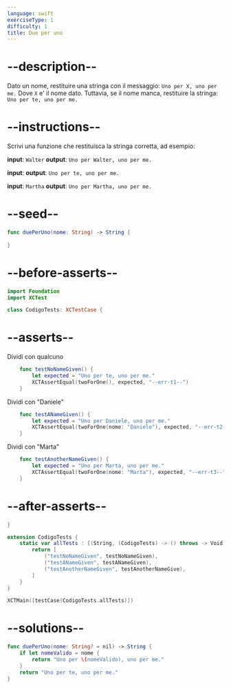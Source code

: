 ```yaml
---
language: swift
exerciseType: 1
difficulty: 1
title: Due per uno
---
```


# --description--

Dato un nome, restituire una stringa con il messaggio:
`Uno per X, uno per me.`
Dove `X` e' il nome dato.
Tuttavia, se il nome manca, restituire la stringa:
`Uno per te, uno per me.`

# --instructions--

Scrivi una funzione che restituisca la stringa corretta, ad esempio:

**input**: `Walter`
**output**: `Uno per Walter, uno per me.`

**input**:
**output**: `Uno per te, uno per me.`

**input**: `Martha`
**output**: `Uno per Martha, uno per me.`

# --seed--

```swift
func duePerUno(nome: String) -> String {
    
}
```

# --before-asserts--

```swift
import Foundation
import XCTest

class CodigoTests: XCTestCase {
```

# --asserts--

Dividi con qualcuno

```swift
    func testNoNameGiven() {
        let expected = "Uno per te, uno per me."
        XCTAssertEqual(twoForOne(), expected, "--err-t1--")
    }
```

Dividi con "Daniele"

```swift
    func testANameGiven() {
        let expected = "Uno per Daniele, uno per me."
        XCTAssertEqual(twoForOne(nome: "Daniele"), expected, "--err-t2--")
    }
```

Dividi con "Marta"

```swift
    func testAnotherNameGiven() {
        let expected = "Uno per Marta, uno per me."
        XCTAssertEqual(twoForOne(nome: "Marta"), expected, "--err-t3--")
    }
```

# --after-asserts--

```swift
}

extension CodigoTests {
    static var allTests : [(String, (CodigoTests) -> () throws -> Void)] {
        return [
            ("testNoNameGiven", testNoNameGiven),
            ("testANameGiven", testANameGiven),
            ("testAnotherNameGiven", testAnotherNameGive),
        ]
    }
}

XCTMain([testCase(CodigoTests.allTests)])
```

# --solutions--

```swift
func duePerUno(nome: String? = nil) -> String {
    if let nomeValido = nome {
        return "Uno per \(nomeValido), uno per me."
    }
    return "Uno per te, uno per me."
}
```



